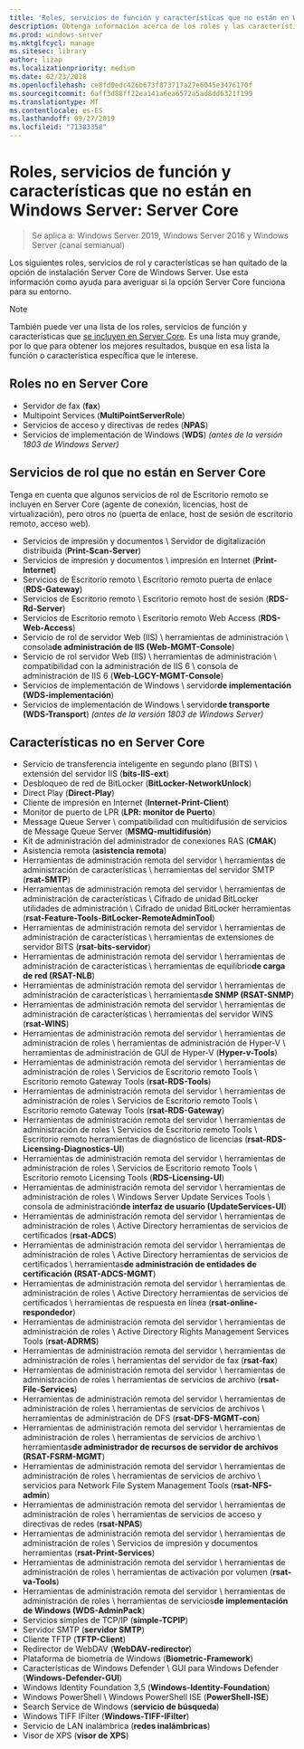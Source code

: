```yaml
---
title: 'Roles, servicios de función y características que no están en Windows Server: Server Core'
description: Obtenga información acerca de los roles y las características que no se incluyen en la opción de instalación Server Core para Windows Server.
ms.prod: windows-server
ms.mktglfcycl: manage
ms.sitesec: library
author: lizap
ms.localizationpriority: medium
ms.date: 02/23/2018
ms.openlocfilehash: ce8fd0edc426b673f873717a27e6045e3476170f
ms.sourcegitcommit: 6aff3d88ff22ea141a6ea6572a5ad8dd6321f199
ms.translationtype: MT
ms.contentlocale: es-ES
ms.lasthandoff: 09/27/2019
ms.locfileid: "71383358"
---
```

# <a name="roles-role-services-and-features-not-in-windows-server---server-core"></a>Roles, servicios de función y características que no están en Windows Server: Server Core

> Se aplica a: Windows Server 2019, Windows Server 2016 y Windows Server (canal semianual)

Los siguientes roles, servicios de rol y características se han quitado de la opción de instalación Server Core de Windows Server. Use esta información como ayuda para averiguar si la opción Server Core funciona para su entorno.

> [!NOTE]
> También puede ver una lista de los roles, servicios de función y características que [se incluyen en Server Core](server-core-roles-and-services.md). Es una lista muy grande, por lo que para obtener los mejores resultados, busque en esa lista la función o característica específica que le interese.

## <a name="roles-not-in-server-core"></a>Roles no en Server Core

- Servidor de fax (**fax**)
- Multipoint Services (**MultiPointServerRole**)
- Servicios de acceso y directivas de redes (**NPAS**)
- Servicios de implementación de Windows (**WDS**) *(antes de la versión 1803 de Windows Server)*

## <a name="role-services-not-in-server-core"></a>Servicios de rol que no están en Server Core
Tenga en cuenta que algunos servicios de rol de Escritorio remoto se incluyen en Server Core (agente de conexión, licencias, host de virtualización), pero otros no (puerta de enlace, host de sesión de escritorio remoto, acceso web).

- Servicios de impresión y documentos \ Servidor de digitalización distribuida (**Print-Scan-Server**)
- Servicios de impresión y documentos \ impresión en Internet (**Print-Internet**)
- Servicios de Escritorio remoto \ Escritorio remoto puerta de enlace (**RDS-Gateway**)
- Servicios de Escritorio remoto \ Escritorio remoto host de sesión (**RDS-Rd-Server**)
- Servicios de Escritorio remoto \ Escritorio remoto Web Access (**RDS-Web-Access**)
- Servicio de rol de servidor Web (IIS) \ herramientas de administración \ consola**de administración de IIS (Web-MGMT-Console**)
- Servicio de rol servidor Web (IIS) \ herramientas de administración \ compatibilidad con la administración de IIS 6 \ consola de administración de IIS 6 (**Web-LGCY-MGMT-Console**)
- Servicios de implementación de Windows \ servidor**de implementación (WDS-implementación**)
- Servicios de implementación de Windows \ servidor**de transporte (WDS-Transport**) *(antes de la versión 1803 de Windows Server)*

## <a name="features-not-in-server-core"></a>Características no en Server Core
- Servicio de transferencia inteligente en segundo plano (BITS) \ extensión del servidor IIS (**bits-IIS-ext**)
- Desbloqueo de red de BitLocker (**BitLocker-NetworkUnlock**)
- Direct Play (**Direct-Play**)
- Cliente de impresión en Internet (**Internet-Print-Client**)
- Monitor de puerto de LPR (**LPR: monitor de Puerto**)
- Message Queue Server \ compatibilidad con multidifusión de servicios de Message Queue Server (**MSMQ-multidifusión**)
- Kit de administración del administrador de conexiones RAS (**CMAK**)
- Asistencia remota (**asistencia remota**)
- Herramientas de administración remota del servidor \ herramientas de administración de características \ herramientas del servidor SMTP (**rsat-SMTP**)
- Herramientas de administración remota del servidor \ herramientas de administración de características \ Cifrado de unidad BitLocker utilidades de administración \ Cifrado de unidad BitLocker herramientas (**rsat-Feature-Tools-BitLocker-RemoteAdminTool**)
- Herramientas de administración remota del servidor \ herramientas de administración de características \ herramientas de extensiones de servidor BITS (**rsat-bits-servidor**)
- Herramientas de administración remota del servidor \ herramientas de administración de características \ herramientas de equilibrio**de carga de red (RSAT-NLB**)
- Herramientas de administración remota del servidor \ herramientas de administración de características \ herramientas**de SNMP (RSAT-SNMP**)
- Herramientas de administración remota del servidor \ herramientas de administración de características \ herramientas del servidor WINS (**rsat-WINS**)
- Herramientas de administración remota del servidor \ herramientas de administración de roles \ herramientas de administración de Hyper-V \ herramientas de administración de GUI de Hyper-V (**Hyper-v-Tools**)
- Herramientas de administración remota del servidor \ herramientas de administración de roles \ Servicios de Escritorio remoto Tools \ Escritorio remoto Gateway Tools (**rsat-RDS-Tools**)
- Herramientas de administración remota del servidor \ herramientas de administración de roles \ Servicios de Escritorio remoto Tools \ Escritorio remoto Gateway Tools (**rsat-RDS-Gateway**)
- Herramientas de administración remota del servidor \ herramientas de administración de roles \ Servicios de Escritorio remoto Tools \ Escritorio remoto herramientas de diagnóstico de licencias (**rsat-RDS-Licensing-Diagnostics-UI**)
- Herramientas de administración remota del servidor \ herramientas de administración de roles \ Servicios de Escritorio remoto Tools \ Escritorio remoto Licensing Tools (**RDS-Licensing-UI**)
- Herramientas de administración remota del servidor \ herramientas de administración de roles \ Windows Server Update Services Tools \ consola de administración**de interfaz de usuario (UpdateServices-UI**)
- Herramientas de administración remota del servidor \ herramientas de administración de roles \ Active Directory herramientas de servicios de certificados (**rsat-ADCS**)
- Herramientas de administración remota del servidor \ herramientas de administración de roles \ Active Directory herramientas de servicios de certificados \ herramientas**de administración de entidades de certificación (RSAT-ADCS-MGMT**)
- Herramientas de administración remota del servidor \ herramientas de administración de roles \ Active Directory herramientas de servicios de certificados \ herramientas de respuesta en línea (**rsat-online-respondedor**)
- Herramientas de administración remota del servidor \ herramientas de administración de roles \ Active Directory Rights Management Services Tools (**rsat-ADRMS**)
- Herramientas de administración remota del servidor \ herramientas de administración de roles \ herramientas del servidor de fax (**rsat-fax**)
- Herramientas de administración remota del servidor \ herramientas de administración de roles \ herramientas de servicios de archivo (**rsat-File-Services**)
- Herramientas de administración remota del servidor \ herramientas de administración de roles \ herramientas de servicios de archivos \ herramientas de administración de DFS (**rsat-DFS-MGMT-con**)
- Herramientas de administración remota del servidor \ herramientas de administración de roles \ herramientas de servicios de archivo \ herramientas**de administrador de recursos de servidor de archivos (RSAT-FSRM-MGMT**)
- Herramientas de administración remota del servidor \ herramientas de administración de roles \ herramientas de servicios de archivo \ servicios para Network File System Management Tools (**rsat-NFS-admin**)
- Herramientas de administración remota del servidor \ herramientas de administración de roles \ herramientas de servicios de acceso y directivas de redes (**rsat-NPAS**)
- Herramientas de administración remota del servidor \ herramientas de administración de roles \ Servicios de impresión y documentos herramientas (**rsat-Print-Services**)
- Herramientas de administración remota del servidor \ herramientas de administración de roles \ herramientas de activación por volumen (**rsat-va-Tools**)
- Herramientas de administración remota del servidor \ herramientas de administración de roles \ herramientas de servicios**de implementación de Windows (WDS-AdminPack**)
- Servicios simples de TCP/IP (**simple-TCPIP**)
- Servidor SMTP (**servidor SMTP**)
- Cliente TFTP (**TFTP-Client**)
- Redirector de WebDAV (**WebDAV-redirector**)
- Plataforma de biometría de Windows (**Biometric-Framework**)
- Características de Windows Defender \ GUI para Windows Defender (**Windows-Defender-GUI**)
- Windows Identity Foundation 3,5 (**Windows-Identity-Foundation**)
- Windows PowerShell \ Windows PowerShell ISE (**PowerShell-ISE**)
- Search Service de Windows (**servicio de búsqueda**)
- Windows TIFF IFilter (**Windows-TIFF-IFilter**)
- Servicio de LAN inalámbrica (**redes inalámbricas**)
- Visor de XPS (**visor de XPS**)
